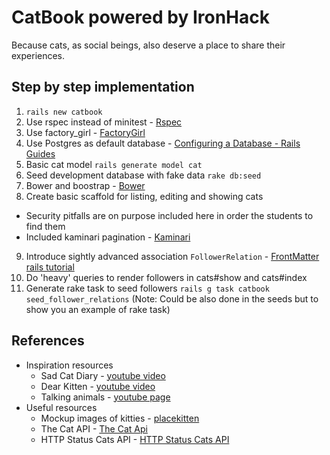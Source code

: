 CatBook powered by IronHack
===========================

Because cats, as social beings, also deserve a place to share their experiences.

Step by step implementation
---------------------------

1. ``rails new catbook``
2. Use rspec instead of minitest - [Rspec](https://github.com/rspec/rspec-rails)
3. Use factory_girl - [FactoryGirl](https://github.com/thoughtbot/factory_girl_rails)
4. Use Postgres as default database - [Configuring a Database - Rails Guides](http://guides.rubyonrails.org/configuring.html#configuring-a-database)
5. Basic cat model ``rails generate model cat``
6. Seed development database with fake data ``rake db:seed``
7. Bower and boostrap - [Bower](https://github.com/42dev/bower-rails)
8. Create basic scaffold for listing, editing and showing cats
  - Security pitfalls are on purpose included here in order the students to find them
  - Included kaminari pagination - [Kaminari](https://github.com/amatsuda/kaminari)
9. Introduce sightly advanced association ``FollowerRelation`` - [FrontMatter rails tutorial](https://www.railstutorial.org/book/frontmatter)
10. Do 'heavy' queries to render followers in cats#show and cats#index
11. Generate rake task to seed followers ``rails g task catbook seed_follower_relations`` (Note: Could be also done in the seeds but to show you an example of rake task)

References
----------
- Inspiration resources
  * Sad Cat Diary - [youtube video](https://www.youtube.com/watch?v=PKffm2uI4dk)
  * Dear Kitten - [youtube video](https://www.youtube.com/watch?v=G4Sn91t1V4g)
  * Talking animals - [youtube page](https://www.youtube.com/user/klaatu42)
- Useful resources
  * Mockup images of kitties - [placekitten](http://placekitten.com/)
  * The Cat API - [The Cat Api](http://thecatapi.com/)
  * HTTP Status Cats API - [HTTP Status Cats API](http://httpcats.herokuapp.com/)
